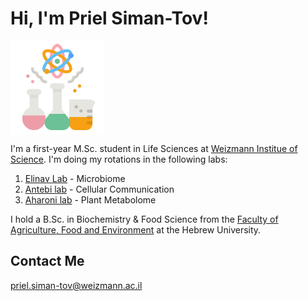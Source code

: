 # Hi, I'm Priel Siman-Tov!

<img src="Cute_Science.png" alt="Priel Siman-Tov" width="150" style="display: block; margin-left: 0;">

I'm a first-year M.Sc. student in Life Sciences at [Weizmann Institue of Science](https://www.weizmann.ac.il/pages/).
I'm doing my rotations in the following labs:

1. [Elinav Lab](https://www.weizmann.ac.il/immunology/elinav/) - Microbiome
2. [Antebi lab](https://www.weizmann.ac.il/molgen/Antebi/) - Cellular Communication
3. [Aharoni lab](https://www.weizmann.ac.il/plants/aharoni/home) - Plant Metabolome

I hold a B.Sc. in Biochemistry & Food Science from the [Faculty of Agriculture, Food and Environment](https://en.hafakulta.agri.huji.ac.il/) at the Hebrew University.

## Contact Me

priel.siman-tov@weizmann.ac.il
